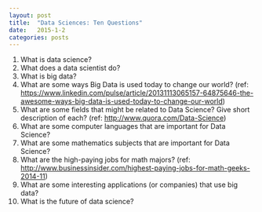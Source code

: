 ```yaml
---
layout: post
title:  "Data Sciences: Ten Questions"
date:   2015-1-2
categories: posts
---
```


1. What is data science? 
2. What does a data scientist do? 
3. What is big data? 
4. What are some ways Big Data is used today to change our world? 
(ref: https://www.linkedin.com/pulse/article/20131113065157-64875646-the-awesome-ways-big-data-is-used-today-to-change-our-world)
5. What are some fields that might be related to Data Science? Give short description of each? 
(ref: http://www.quora.com/Data-Science)
6. What are some computer languages that are important for Data Science?
7. What are some mathematics subjects that are important for Data Science?
8. What are the high-paying jobs for math majors? 
(ref: http://www.businessinsider.com/highest-paying-jobs-for-math-geeks-2014-11)
9. What are some interesting applications (or companies) that use big data? 
10. What is the future of data science?
